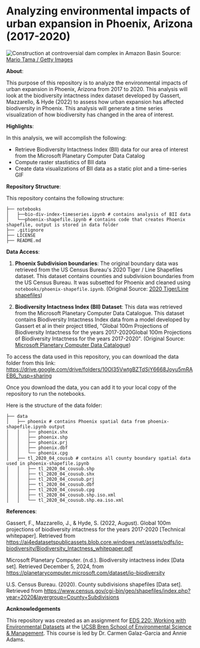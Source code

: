 # Analyzing environmental impacts of urban expansion in Phoenix, Arizona (2017-2020)

![Construction at controversial dam complex in Amazon Basin](https://images.newscientist.com/wp-content/uploads/2024/10/28160337/SEI_227488001.jpg?width=800)
Source: [Mario Tama / Getty Images](https://www.newscientist.com/article/2453640-the-world-is-falling-far-short-of-its-goal-to-halt-biodiversity-loss/)



**About**:

This purpose of this repository is to analyze the environmental impacts of urban expansion in Phoenix, Arizona from 2017 to 2020. This analysis will look at the biodiversity intactness index dataset developed by Gassert, Mazzarello, & Hyde (2022) to assess how urban expansion has affected biodiversity in Phoenix. This analysis will generate a time series visualization of how biodiversity has changed in the area of interest.

**Highlights**:

In this analysis, we will accomplish the following:

- Retrieve Biodiversity Intactness Index (BII) data for our area of interest from the Microsoft Planetary Computer Data Catalog
- Compute raster stastistics of BII data
- Create data visualizations of BII data as a static plot and a time-series GIF 


**Repository Structure**:

This repository contains the following structure:

```
├── notebooks
│   ├──bio-div-index-timeseries.ipynb # contains analysis of BII data
│   └──phoenix-shapefile.ipynb # contains code that creates Phoenix shapefile, output is stored in data folder
├── .gitignore
├── LICENSE
├── README.md

```

**Data Access**:

1. **Phoenix Subdivision boundaries**: The original boundary data was retrieved from the US Census Bureau's 2020 Tiger / Line Shapefiles dataset. This dataset contains counties and subdivision boundaries from the US Census Bureau. It was subsetted for Phoenix and cleaned using `notebooks/phoenix-shapefile.ipynb`. (Original Source: [2020 Tiger/Line shapefiles](https://www.census.gov/cgi-bin/geo/shapefiles/index.php?year=2020&layergroup=County+Subdivisions))

2. **Biodiversity Intactness Index (BII) Dataset**: This data was retrieved from the Microsoft Planetary Computer Data Catalogue. This dataset contains Biodiversity Intactness Index data from a model developed by Gassert et al in their project titled, "Global 100m Projections of Biodiversity Intactness for the years 2017-2020Global 100m Projections of Biodiversity Intactness for the years 2017-2020". (Original Source:  [Microsoft Planetary Computer Data Catalogue](https://planetarycomputer.microsoft.com/dataset/io-biodiversity))

To access the data used in this repository, you can download the data folder from this link: https://drive.google.com/drive/folders/10OI35VwtgBZTdSjY6668Joyu5mRAEB6_?usp=sharing

Once you download the data, you can add it to your local copy of the repository to run the notebooks.

Here is the structure of the data folder:

```
├── data
│   ├── phoenix # contains Phoenix spatial data from phoenix-shapefile.ipynb output
│   │   ├── phoenix.shx
│   │   ├── phoenix.shp
│   │   ├── phoenix.prj
│   │   ├── phoenix.dbf
│   │   └── phoenix.cpg
│   ├── tl_2020_04_cousub # contains all county boundary spatial data used in phoenix-shapefile.ipynb
│   │   ├── tl_2020_04_cousub.shp
│   │   ├── tl_2020_04_cousub.shx
│   │   ├── tl_2020_04_cousub.prj
│   │   ├── tl_2020_04_cousub.dbf
│   │   ├── tl_2020_04_cousub.cpg
│   │   ├── tl_2020_04_cousub.shp.iso.xml
│   │   └── tl_2020_04_cousub.shp.ea.iso.xml

```

**References**:

Gassert, F., Mazzarello, J., & Hyde, S. (2022, August). Global 100m projections of biodiversity intactness for the years 2017-2020 [Technical whitepaper]. Retrieved from https://ai4edatasetspublicassets.blob.core.windows.net/assets/pdfs/io-biodiversity/Biodiversity_Intactness_whitepaper.pdf

Microsoft Planetary Computer. (n.d.). Biodiversity intactness index [Data set]. Retrieved December 5, 2024, from https://planetarycomputer.microsoft.com/dataset/io-biodiversity

U.S. Census Bureau. (2020). County subdivisions shapefiles [Data set]. Retrieved from https://www.census.gov/cgi-bin/geo/shapefiles/index.php?year=2020&layergroup=County+Subdivisions

**Acnknowledgements**

This repository was created as an assignment for [EDS 220: Working with Environmental Datasets](https://meds-eds-220.github.io/MEDS-eds-220-course/) at the [UCSB Bren School of Environmental Science & Management](https://bren.ucsb.edu/). This course is led by Dr. Carmen Galaz-Garcia and Annie Adams. 